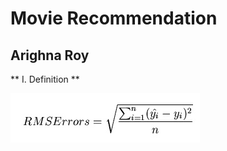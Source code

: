 

Movie Recommendation
====================
Arighna Roy
-------------

** I. Definition **


!["image not loaded, but I am here"](images/error.jpg)